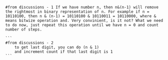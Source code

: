 ​       ```
	#from discussions - 1
        If we have number n, then n&(n-1) will remove the rightmost in binary representation of n. For example if n = 10110100, then n & (n-1) = 10110100 & 10110011 = 10110000, where & means bitwize operation and. Very convinient, is it not? What we need to do now, just repeat this operation until we have n = 0 and count number of steps.
	```
	
	
				
	```			
	#from discussions - 2
        to get last digit, you can do (n & 1) 
        and increment count if that last digit is 1
	```

